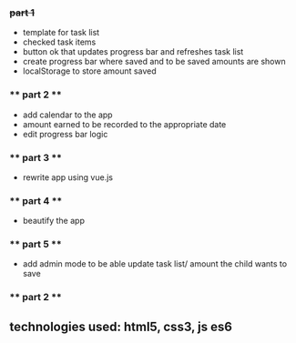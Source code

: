 ### ~~part 1~~
* template for task list 
* checked task items
* button ok that updates progress bar and refreshes task list
* create progress bar where saved and to be saved amounts are shown
* localStorage to store amount saved

### ** part 2 **
* add calendar to the app
* amount earned to be recorded to the appropriate date
* edit progress bar logic

### ** part 3 **
* rewrite app using vue.js

### ** part 4 **
* beautify the app

### ** part 5 **
* add admin mode to be able update task list/ amount the child wants to save

### ** part 2 **

## technologies used: html5, css3, js es6
